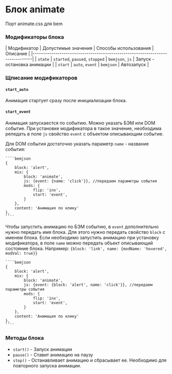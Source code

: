 # Блок animate

Порт animate.css для bem

### Модификаторы блока

| Модификатор | Допустимые значения | Способы использования | Описание         |
|------------------------------------------------------------------------------|
| `state`     | `started`, `paused`, `stopped` | `bemjson`, `js`       | Запуск - остановка анимации |
| `start`     | `auto`, `event`     | `bemjson`             | Автозапуск       |

### Щписание модификаторов

#### `start_auto`

Анимация стартует сразу после инициализации блока.

#### `start_event`

Анимация запускаестся по событию. Можно указать БЭМ или DOM событие. При
установке модификатора в такое значение, необходима репедать в поле `js`
свойство `event` c объектом описывающим событие.

Для DOM события достаточно указать параметр `name` - название события:

    ````bemjson
    {
        block: 'alert',
        mix: {
            block: 'animate',
            js: {event: {name: 'click'}}, //передаем параметры события
            mods: {
                flip: 'inx',
                start: 'event',
            }
        },
        content: 'Анимация по клику'
    },
    ````

Чтобы запустить анимацию по БЭМ событию, в `event` дополнительно нужно передать имя блока. 
Для этого нужно передать свойство `block` с именем блока. Если необходимо
запустить анимацию при установку модификатора, в поле `name` можно передать
объект описывающий состояние блока. Например: `{block: 'link', name: {modName: 'hovered', modVal: true}}`

    ````bemjson
    {
        block: 'alert',
        mix: {
            block: 'animate',
            js: {event: {block: 'alert', name: 'click'}}, //передаем параметры события
            mods: {
                flip: 'inx',
                start: 'event',
            }
        },
        content: 'Анимация по клику'
    },
    ````

### Методы блока

* `start()` - Запуск анимации
* `pause()` - Ставит анимацию на паузу
* `stop()`  - Останавливает анимацию и сбрасывает ее. Необходимо для повторного
    запуска анимации.

